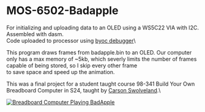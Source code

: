 # MOS-6502-Badapple
For initializing and uploading data to an OLED using a WS5C22 VIA with I2C. Assembled with dasm.\
Code uploaded to processor using [byoc debugger](https://github.com/SuperTails/byobc-debugger)\

This program draws frames from badapple.bin to an OLED. Our computer only has a max memory of ~5kb, which severly limits the number of frames capable of being stored, so I skip every other frame\
to save space and speed up the animation.

This was a final project for a student taught course 98-341 Build Your Own Breadboard Computer in S24, taught by [Carson Swolveland](https://github.com/SuperTails/).\

[![Breadboard Computer Playing BadApple](https://img.youtube.com/vi/tCdFdv-RszU/0.jpg)](https://www.youtube.com/shorts/tCdFdv-RszU)
